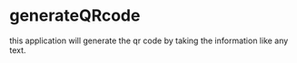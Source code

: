 # generateQRcode
this application will generate the qr code by taking the information like any text.
